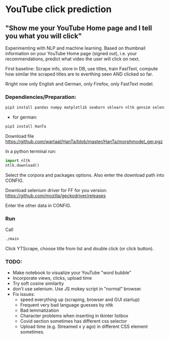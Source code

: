 # YouTube click prediction

## "Show me your YouTube Home page and I tell you what you will click"

Experimenting with NLP and machine learning.
Based on thumbnail information on your YouTube Home page (signed out), i.e. your
recommendations, predict what video the user will click on next.

First baseline:
Scrape info, store in DB, use titles, train FastText, compute how similar the scraped
titles are to everthing seen AND clicked so far.

Rright now only English and German, only Firefox, only FastText model.

### Dependiencies/Preparation:

```bash
pip3 install pandas numpy matplotlib seaborn sklearn nltk gensim selenium
```

- for german:
```bash
pip3 install HanTa
```
Download file https://github.com/wartaal/HanTa/blob/master/HanTa/morphmodel_ger.pgz

In a python terminal run:
```python
import nltk
ntlk.download()
```

Select the corpora and packages options. Also enter the download path into CONFIG.

Download selenium driver for FF for you version:
https://github.com/mozilla/geckodriver/releases

Enter the other data in CONFIG.

### Run
 Call
 ```bash
 ./main
 ```

Click YTScrape, choose title from list and double click (or click button).

### TODO:
- Make notebook to visualize your YouTube "word bubble"
- Incorporate views, clicks, upload time
- Try soft cosine similarity
- don't use selenium. Use JS mokey script in "normal" browser.
- Fix issues:
  * speed everything up (scraping, browser and GUI startup)
  * Frequent very bad language guesses by nltk
  * Bad lemmatization
  * Character problems when inserting in tkinter listbox
  * Covid section sometimes has different css selector
  * Upload time (e.g. Streamed x y ago) in different CSS element sometimes.
